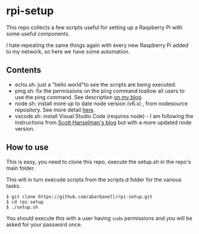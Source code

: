 # rpi-setup
This repo collects a few scripts useful for setting up a Raspberry Pi 
with some useful components. 

I hate repeating the same things again with every new Raspberry Pi added 
to my network, so here we have some automation.

## Contents

- echo.sh: just a "hello world"to see the scripts are being executed.
- ping.sh: fix the permissions on the ping command toallow
all users to use the ping command. See description [on my
blog](http://blog.abarbanell.de/linux/2017/01/11/ping/).
- node.sh: install more up to date node version (v6.x) , 
from nodesource repository. See more detail 
[here](https://github.com/nodesource/distributions).
- vscode.sh: install Visual Studio Code (requires node) - I am following the instructions from [Scott Hanselman's blog](http://www.hanselman.com/blog/BuildingVisualStudioCodeOnARaspberryPi3.aspx) but with a more updated node version.

## How to use

This is easy, you need to clone this repo, execute the setup.sh in the 
repo's main folder. 

This will in turn execude scripts from the scripts.d folder for the various 
tasks.

	$ git clone https://github.com/abarbanell/rpi-setup.git
	$ cd rpi-setup
	$ ./setup.sh

You should execute this with a user having ```sudo``` permissions and
you will be asked for your password once.
 
